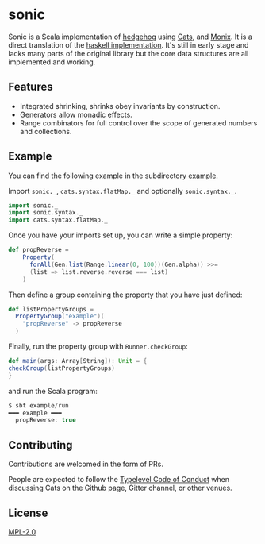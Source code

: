 # sonic

Sonic is a Scala implementation of [hedgehog](https://github.com/hedgehogqa) using [Cats](https://github.com/typelevel/cats),
and [Monix](https://github.com/monix/monix). It is a direct translation of the
[haskell implementation](https://github.com/hedgehogqa/haskell-hedgehog). It's still in early stage and
lacks many parts of the original library but the core data structures are all implemented and working.

## Features

- Integrated shrinking, shrinks obey invariants by construction.
- Generators allow monadic effects.
- Range combinators for full control over the scope of generated numbers and collections.

## Example

You can find the following example in the subdirectory [example](example).

Import `sonic._`, `cats.syntax.flatMap._` and optionally `sonic.syntax._`.

```scala
import sonic._
import sonic.syntax._
import cats.syntax.flatMap._
```

Once you have your imports set up, you can write a simple property:

```scala
def propReverse =
    Property(
      forAll(Gen.list(Range.linear(0, 100))(Gen.alpha)) >>=
      (list => list.reverse.reverse === list)
    )
```

Then define a group containing the property that you have just defined:

```scala
def listPropertyGroups =
  PropertyGroup("example")(
    "propReverse" -> propReverse
  )
```

Finally, run the property group with `Runner.checkGroup`:

```scala
def main(args: Array[String]): Unit = {
checkGroup(listPropertyGroups)
}
```

and run the Scala program:

```scala
$ sbt example/run
━━━ example ━━━
  propReverse: true
```

## Contributing

Contributions are welcomed in the form of PRs.

People are expected to follow the [Typelevel Code of Conduct](http://typelevel.org/conduct.html) when discussing Cats
on the Github page, Gitter channel, or other venues.

## License

[MPL-2.0](https://www.mozilla.org/en-US/MPL/2.0/)